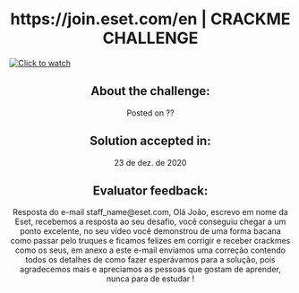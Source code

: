 <h1 align="center">https://join.eset.com/en | CRACKME CHALLENGE</h1>

[![Click to watch](https://img.youtube.com/vi/qSYWhNTud-4/0.jpg)](https://www.youtube.com/watch?v=qSYWhNTud-4)

<h2 align="center">About the challenge:</h2>
<p align="center">Posted on ??</p>
<h2 align="center">Solution accepted in:</h2>
<p align="center">23 de dez. de 2020</p>
<h2 align="center">Evaluator feedback:</h2>
<p align="center">Resposta do e-mail staff_name@eset.com, Olá João, escrevo em nome da Eset, recebemos a resposta ao seu desafio, você conseguiu chegar a um ponto excelente, no seu vídeo você demonstrou de uma forma bacana como passar pelo truques e ficamos felizes em corrigir e receber crackmes como os seus, em anexo a este e-mail enviamos uma correção contendo todos os detalhes de como fazer esperávamos para a solução, pois agradecemos mais e apreciamos as pessoas que gostam de aprender, nunca para de estudar !</p>
